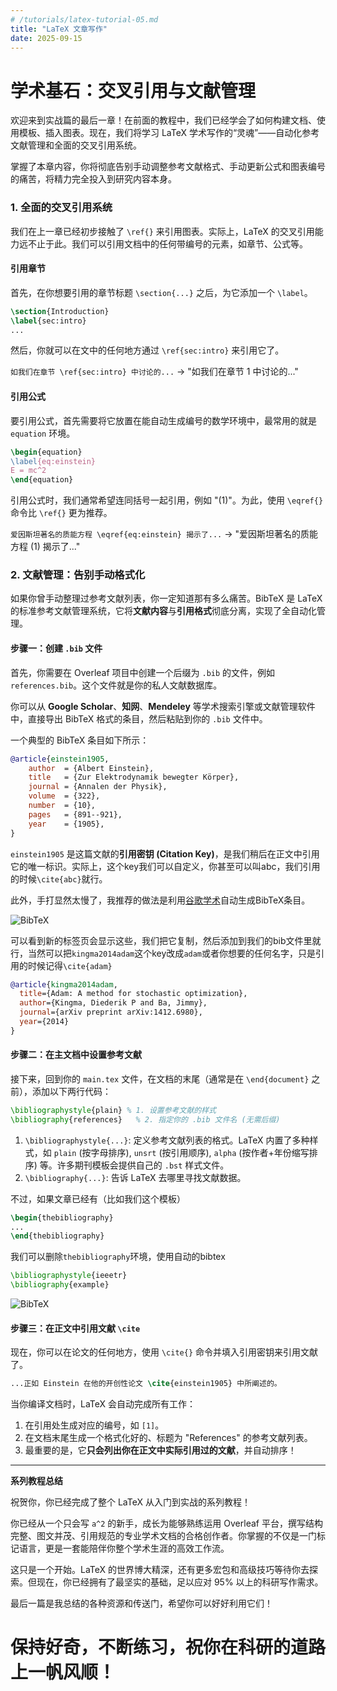 ```yaml
---
# /tutorials/latex-tutorial-05.md
title: "LaTeX 文章写作"
date: 2025-09-15
---
```


# 学术基石：交叉引用与文献管理

欢迎来到实战篇的最后一章！在前面的教程中，我们已经学会了如何构建文档、使用模板、插入图表。现在，我们将学习 LaTeX 学术写作的“灵魂”——自动化参考文献管理和全面的交叉引用系统。

掌握了本章内容，你将彻底告别手动调整参考文献格式、手动更新公式和图表编号的痛苦，将精力完全投入到研究内容本身。

### 1. 全面的交叉引用系统

我们在上一章已经初步接触了 `\ref{}` 来引用图表。实际上，LaTeX 的交叉引用能力远不止于此。我们可以引用文档中的任何带编号的元素，如章节、公式等。

#### 引用章节

首先，在你想要引用的章节标题 `\section{...}` 之后，为它添加一个 `\label`。

```latex
\section{Introduction}
\label{sec:intro}
...
```
然后，你就可以在文中的任何地方通过 `\ref{sec:intro}` 来引用它了。

`如我们在章节 \ref{sec:intro} 中讨论的...` -> "如我们在章节 1 中讨论的..."

#### 引用公式

要引用公式，首先需要将它放置在能自动生成编号的数学环境中，最常用的就是 `equation` 环境。

```latex
\begin{equation}
\label{eq:einstein}
E = mc^2
\end{equation}
```
引用公式时，我们通常希望连同括号一起引用，例如 "(1)"。为此，使用 `\eqref{}` 命令比 `\ref{}` 更为推荐。

`爱因斯坦著名的质能方程 \eqref{eq:einstein} 揭示了...` -> "爱因斯坦著名的质能方程 (1) 揭示了..."

### 2. 文献管理：告别手动格式化

如果你曾手动整理过参考文献列表，你一定知道那有多么痛苦。BibTeX 是 LaTeX 的标准参考文献管理系统，它将**文献内容**与**引用格式**彻底分离，实现了全自动化管理。

#### 步骤一：创建 `.bib` 文件

首先，你需要在 Overleaf 项目中创建一个后缀为 `.bib` 的文件，例如 `references.bib`。这个文件就是你的私人文献数据库。

你可以从 **Google Scholar**、**知网**、**Mendeley** 等学术搜索引擎或文献管理软件中，直接导出 BibTeX 格式的条目，然后粘贴到你的 `.bib` 文件中。

一个典型的 BibTeX 条目如下所示：
```bib
@article{einstein1905,
    author  = {Albert Einstein},
    title   = {Zur Elektrodynamik bewegter Körper},
    journal = {Annalen der Physik},
    volume  = {322},
    number  = {10},
    pages   = {891--921},
    year    = {1905},
}
```
`einstein1905` 是这篇文献的**引用密钥 (Citation Key)**，是我们稍后在正文中引用它的唯一标识。实际上，这个key我们可以自定义，你甚至可以叫abc，我们引用的时候`\cite{abc}`就行。

此外，手打显然太慢了，我推荐的做法是利用[谷歌学术](https://scholar.google.com)自动生成BibTeX条目。

![BibTeX](/tutorials/imgs/ol-bibtex.png)

可以看到新的标签页会显示这些，我们把它复制，然后添加到我们的bib文件里就行，当然可以把`kingma2014adam`这个key改成`adam`或者你想要的任何名字，只是引用的时候记得`\cite{adam}`
```bib
@article{kingma2014adam,
  title={Adam: A method for stochastic optimization},
  author={Kingma, Diederik P and Ba, Jimmy},
  journal={arXiv preprint arXiv:1412.6980},
  year={2014}
}
```

#### 步骤二：在主文档中设置参考文献

接下来，回到你的 `main.tex` 文件，在文档的末尾（通常是在 `\end{document}` 之前），添加以下两行代码：

```latex
\bibliographystyle{plain} % 1. 设置参考文献的样式
\bibliography{references}   % 2. 指定你的 .bib 文件名 (无需后缀)
```
1.  `\bibliographystyle{...}`: 定义参考文献列表的格式。LaTeX 内置了多种样式，如 `plain` (按字母排序), `unsrt` (按引用顺序), `alpha` (按作者+年份缩写排序) 等。许多期刊模板会提供自己的 `.bst` 样式文件。
2.  `\bibliography{...}`: 告诉 LaTeX 去哪里寻找文献数据。

不过，如果文章已经有（比如我们这个模板）
```latex
\begin{thebibliography}
...
\end{thebibliography}
```
我们可以删除`thebibliography`环境，使用自动的bibtex
```latex
\bibliographystyle{ieeetr}
\bibliography{example}
```
![BibTeX](/tutorials/imgs/ol-final.png)

#### 步骤三：在正文中引用文献 `\cite`

现在，你可以在论文的任何地方，使用 `\cite{}` 命令并填入引用密钥来引用文献了。

```latex
...正如 Einstein 在他的开创性论文 \cite{einstein1905} 中所阐述的。
```
当你编译文档时，LaTeX 会自动完成所有工作：
1.  在引用处生成对应的编号，如 `[1]`。
2.  在文档末尾生成一个格式化好的、标题为 "References" 的参考文献列表。
3.  最重要的是，它**只会列出你在正文中实际引用过的文献**，并自动排序！

---
**系列教程总结**

祝贺你，你已经完成了整个 LaTeX 从入门到实战的系列教程！

你已经从一个只会写 `a^2` 的新手，成长为能够熟练运用 Overleaf 平台，撰写结构完整、图文并茂、引用规范的专业学术文档的合格创作者。你掌握的不仅是一门标记语言，更是一套能陪伴你整个学术生涯的高效工作流。

这只是一个开始。LaTeX 的世界博大精深，还有更多宏包和高级技巧等待你去探索。但现在，你已经拥有了最坚实的基础，足以应对 95% 以上的科研写作需求。

最后一篇是我总结的各种资源和传送门，希望你可以好好利用它们！

<h1>保持好奇，不断练习，祝你在科研的道路上一帆风顺！</h1>
